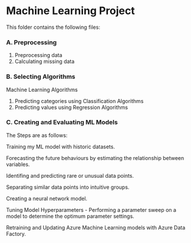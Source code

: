 # Machine Learning Project
This folder contains the following files:


### A. Preprocessing 
1. Preprocessing data
2. Calculating missing data

### B. Selecting Algorithms
Machine Learning Algorithms
1. Predicting categories using Classification Algorithms
2. Predicting values using Regression Algorithms

### C. Creating and Evaluating ML Models
The Steps are as follows:

Training my ML model with historic datasets.

Forecasting the future behaviours by estimating the relationship between variables.

Identifing and predicting rare or unusual data points.

Separating similar data points into intuitive groups.

Creating a neural network model.

Tuning Model Hyperparameters - Performing a parameter sweep on a model to determine the optimum parameter settings.

Retraining and Updating Azure Machine Learning models with Azure Data Factory.
